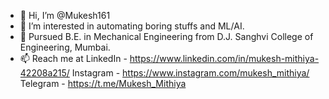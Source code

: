 - 👋 Hi, I’m @Mukesh161
- 👀 I’m interested in automating boring stuffs and ML/AI.
- 🌱 Pursued B.E. in Mechanical Engineering from D.J. Sanghvi College of Engineering, Mumbai.
- 📫 Reach me at
      LinkedIn - https://www.linkedin.com/in/mukesh-mithiya-42208a215/
      Instagram - https://www.instagram.com/mukesh_mithiya/
      Telegram - https://t.me/Mukesh_Mithiya

<!---
Mukesh161/Mukesh161 is a ✨ special ✨ repository because its `README.md` (this file) appears on your GitHub profile.
You can click the Preview link to take a look at your changes.
--->
